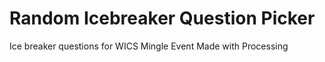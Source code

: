 # Random Icebreaker Question Picker

Ice breaker questions for WICS Mingle Event
Made with Processing
